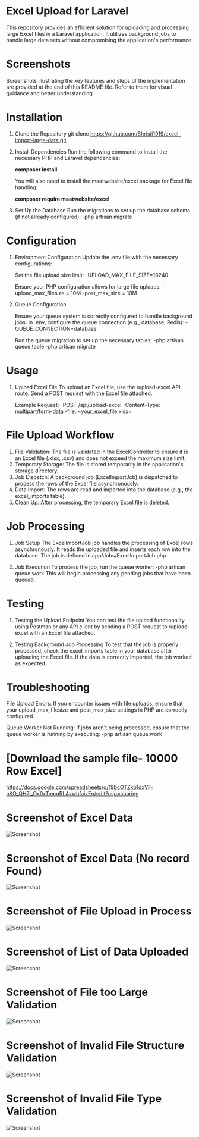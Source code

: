 # Excel Upload for Laravel
This repository provides an efficient solution for uploading and processing large Excel files in a Laravel application. It utilizes background jobs to handle large data sets without compromising the application's performance.

# Screenshots
Screenshots illustrating the key features and steps of the implementation are provided at the end of this README file. Refer to them for visual guidance and better understanding.

# Installation

1. Clone the Repository
   git clone https://github.com/Shristi1919/excel-import-large-data.git

2. Install Dependencies
   Run the following command to install the necessary PHP and Laravel dependencies:
   
   **composer install**

   You will also need to install the maatwebsite/excel package for Excel file handling:

   **composer require maatwebsite/excel**

3. Set Up the Database
   Run the migrations to set up the database schema (if not already configured):
    -php artisan migrate

# Configuration

1. Environment Configuration
   Update the .env file with the necessary configurations:

   Set the file upload size limit:
    -UPLOAD_MAX_FILE_SIZE=10240

   Ensure your PHP configuration allows for large file uploads:
    -upload_max_filesize = 10M
    -post_max_size = 10M 
    
2. Queue Configuration

   Ensure your queue system is correctly configured to handle background jobs:
    In .env, configure the queue connection (e.g., database, Redis):
    -QUEUE_CONNECTION=database

    Run the queue migration to set up the necessary tables:
    -php artisan queue:table
    -php artisan migrate

# Usage

1. Upload Excel File
   To upload an Excel file, use the /upload-excel API route. Send a POST request with the Excel file attached.

    Example Request:
     -POST /api/upload-excel
     -Content-Type: multipart/form-data
     -file: <your_excel_file.xlsx>


# File Upload Workflow
1) File Validation: The file is validated in the ExcelController to ensure it is an Excel file (.xlsx, .csv) and does not exceed the maximum size limit.
2) Temporary Storage: The file is stored temporarily in the application's storage directory.
3) Job Dispatch: A background job (ExcelImportJob) is dispatched to process the rows of the Excel file asynchronously.
4) Data Import: The rows are read and imported into the database (e.g., the excel_imports table).
5) Clean Up: After processing, the temporary Excel file is deleted.

# Job Processing
1. Job Setup
   The ExcelImportJob job handles the processing of Excel rows asynchronously. It reads the uploaded file and inserts each row into the database. The job is defined in app/Jobs/ExcelImportJob.php.

2. Job Execution
   To process the job, run the queue worker:
    -php artisan queue:work
    This will begin processing any pending jobs that have been queued.

# Testing

1. Testing the Upload Endpoint
   You can test the file upload functionality using Postman or any API client by sending a POST request to /upload-excel with an Excel file attached.

2. Testing Background Job Processing
   To test that the job is properly processed, check the excel_imports table in your database after uploading the Excel file. If the data is correctly imported, the job worked as expected.

# Troubleshooting
   File Upload Errors: If you encounter issues with file uploads, ensure that your upload_max_filesize and post_max_size settings in PHP are correctly configured.

   Queue Worker Not Running: If jobs aren't being processed, ensure that the queue worker is running by executing:
    -php artisan queue:work

# [Download the sample file- 10000 Row Excel] 
https://docs.google.com/spreadsheets/d/19bcOTZkb1dxVF-nKO_QH7I_Ox0xTmcqRL4vwhfaizEo/edit?usp=sharing

# Screenshot of Excel Data
![Screenshot](https://github.com/Shristi1919/excel-import-large-data/blob/main/public/screenshot/Screenshot%202024-12-25%20205615.png)

# Screenshot of Excel Data (No record Found)
![Screenshot](https://github.com/Shristi1919/excel-import-large-data/blob/main/public/screenshot/Screenshot%202024-12-25%20193235.png)

# Screenshot of File Upload in Process
![Screenshot](https://github.com/Shristi1919/excel-import-large-data/blob/main/public/screenshot/Screenshot%202024-12-25%20205334.png)

# Screenshot of List of Data Uploaded
![Screenshot](https://github.com/Shristi1919/excel-import-large-data/blob/main/public/screenshot/Screenshot%202024-12-25%20205454.png)

# Screenshot of File too Large Validation
![Screenshot](https://github.com/Shristi1919/excel-import-large-data/blob/main/public/screenshot/Screenshot%202024-12-25%20204909.png)

# Screenshot of Invalid File Structure Validation
![Screenshot](https://github.com/Shristi1919/excel-import-large-data/blob/main/public/screenshot/Screenshot%202024-12-25%20205052.png)

# Screenshot of Invalid File Type Validation
![Screenshot](https://github.com/Shristi1919/excel-import-large-data/blob/main/public/screenshot/Screenshot%202024-12-25%20205143.png)



